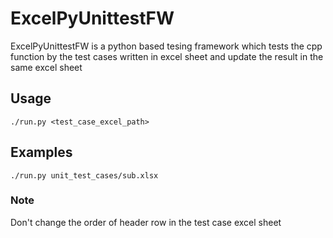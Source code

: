 # ExcelPyUnittestFW

ExcelPyUnittestFW is a python based tesing framework which tests the cpp function by the test cases written in excel sheet and update the result in the same excel sheet

## Usage

    ./run.py <test_case_excel_path>

## Examples

    ./run.py unit_test_cases/sub.xlsx

### Note
Don't change the order of header row in the test case excel sheet
